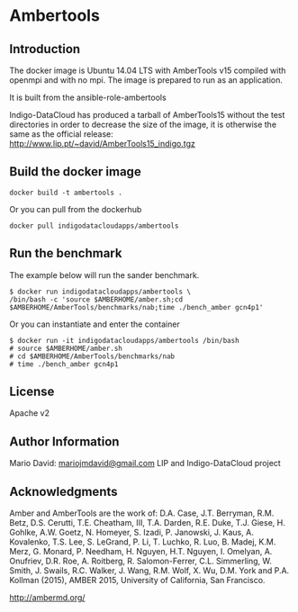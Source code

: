 # Ambertools

## Introduction
The docker image is Ubuntu 14.04 LTS with AmberTools v15 compiled with openmpi and with no mpi.
The image is prepared to run as an application.

It is built from the ansible-role-ambertools

Indigo-DataCloud has produced a tarball of AmberTools15 without the test directories
in order to decrease the size of the image, it is otherwise the same as the official
release: http://www.lip.pt/~david/AmberTools15_indigo.tgz

## Build the docker image

```
docker build -t ambertools .
```

Or you can pull from the dockerhub

```
docker pull indigodatacloudapps/ambertools
```

## Run the benchmark

The example below will run the sander benchmark.

```
$ docker run indigodatacloudapps/ambertools \
/bin/bash -c 'source $AMBERHOME/amber.sh;cd $AMBERHOME/AmberTools/benchmarks/nab;time ./bench_amber gcn4p1'
```

Or you can instantiate and enter the container
```
$ docker run -it indigodatacloudapps/ambertools /bin/bash
# source $AMBERHOME/amber.sh
# cd $AMBERHOME/AmberTools/benchmarks/nab
# time ./bench_amber gcn4p1
```

License
-------

Apache v2

Author Information
------------------

Mario David: mariojmdavid@gmail.com
LIP and Indigo-DataCloud project

Acknowledgments
---------------
Amber and AmberTools are the work of:
D.A. Case, J.T. Berryman, R.M. Betz, D.S. Cerutti, T.E. Cheatham, III, T.A. Darden, R.E. Duke,
T.J. Giese, H. Gohlke, A.W. Goetz, N. Homeyer, S. Izadi, P. Janowski, J. Kaus, A. Kovalenko,
T.S. Lee, S. LeGrand, P. Li, T. Luchko, R. Luo, B. Madej, K.M. Merz, G. Monard, P. Needham,
H. Nguyen, H.T. Nguyen, I. Omelyan, A. Onufriev, D.R. Roe, A. Roitberg, R. Salomon-Ferrer,
C.L. Simmerling, W. Smith, J. Swails, R.C. Walker, J. Wang, R.M. Wolf, X. Wu, D.M. York and P.A. Kollman (2015),
AMBER 2015, University of California, San Francisco.

http://ambermd.org/
